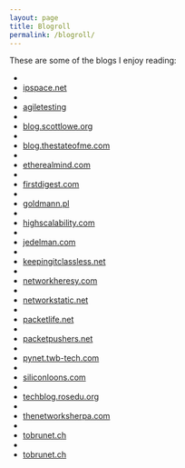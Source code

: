 ```yaml
---
layout: page
title: Blogroll
permalink: /blogroll/
---
```

These are some of the blogs I enjoy reading:

- <li><a href="http://blog.ipspace.net/">ipspace.net</a></li>
- <li><a href="http://agiletesting.blogspot.com/">agiletesting</a></li>
- <li><a href="http://blog.scottlowe.org/">blog.scottlowe.org</a></li>
- <li><a href="http://blog.thestateofme.com/">blog.thestateofme.com</a></li>
- <li><a href="http://etherealmind.com/">etherealmind.com</a></li>
- <li><a href="http://www.firstdigest.com/">firstdigest.com</a></li>
- <li><a href="https://goldmann.pl/">goldmann.pl</a></li>
- <li><a href="http://highscalability.com/">highscalability.com</a></li>
- <li><a href="http://www.jedelman.com/">jedelman.com</a></li>
- <li><a href="http://keepingitclassless.net/">keepingitclassless.net</a></li>
- <li><a href="http://networkheresy.com/">networkheresy.com</a></li>
- <li><a href="http://networkstatic.net/">networkstatic.net</a></li>
- <li><a href="http://packetlife.net/">packetlife.net</a></li>
- <li><a href="http://packetpushers.net/">packetpushers.net</a></li>
- <li><a href="https://pynet.twb-tech.com/">pynet.twb-tech.com</a></li>
- <li><a href="http://siliconloons.com/">siliconloons.com</a></li>
- <li><a href="http://techblog.rosedu.org/">techblog.rosedu.org</a></li>
- <li><a href="http://thenetworksherpa.com/">thenetworksherpa.com</a></li>
- <li><a href="https://tobrunet.ch/">tobrunet.ch</a></li>
- <li><a href="https://mellowd.co.uk/ccie">tobrunet.ch</a></li>
